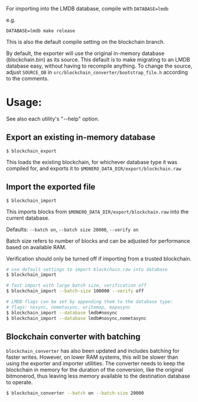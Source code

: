 
For importing into the LMDB database, compile with `DATABASE=lmdb`

e.g.

`DATABASE=lmdb make release`

This is also the default compile setting on the blockchain branch.

By default, the exporter will use the original in-memory database (blockchain.bin) as its source.
This default is to make migrating to an LMDB database easy, without having to recompile anything.
To change the source, adjust `SOURCE_DB` in `src/blockchain_converter/bootstrap_file.h` according to the comments.

# Usage:

See also each utility's "--help" option.

## Export an existing in-memory database

`$ blockchain_export`

This loads the existing blockchain, for whichever database type it was compiled for, and exports it to `$MONERO_DATA_DIR/export/blockchain.raw`

## Import the exported file

`$ blockchain_import`

This imports blocks from `$MONERO_DATA_DIR/export/blockchain.raw` into the current database.

Defaults: `--batch on`, `--batch size 20000`, `--verify on`

Batch size refers to number of blocks and can be adjusted for performance based on available RAM.

Verification should only be turned off if importing from a trusted blockchain.

```bash
# use default settings to import blockchain.raw into database
$ blockchain_import

# fast import with large batch size, verification off
$ blockchain_import --batch-size 100000 --verify off

# LMDB flags can be set by appending them to the database type:
# flags: nosync, nometasync, writemap, mapasync
$ blockchain_import --database lmdb#nosync
$ blockchain_import --database lmdb#nosync,nometasync
```

## Blockchain converter with batching
`blockchain_converter` has also been updated and includes batching for faster writes. However, on lower RAM systems, this will be slower than using the exporter and importer utilities. The converter needs to keep the blockchain in memory for the duration of the conversion, like the original bitmonerod, thus leaving less memory available to the destination database to operate.

```bash
$ blockchain_converter --batch on --batch-size 20000
```
